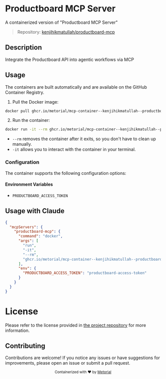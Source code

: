 
# Productboard MCP Server

A containerized version of "Productboard MCP Server"

> Repository: [kenjihikmatullah/productboard-mcp](https://github.com/kenjihikmatullah/productboard-mcp)

## Description

Integrate the Productboard API into agentic workflows via MCP


## Usage

The containers are built automatically and are available on the GitHub Container Registry.

1. Pull the Docker image:

```bash
docker pull ghcr.io/metorial/mcp-container--kenjihikmatullah--productboard-mcp--productboard-mcp
```

2. Run the container:

```bash
docker run -it --rm ghcr.io/metorial/mcp-container--kenjihikmatullah--productboard-mcp--productboard-mcp 
```

- `--rm` removes the container after it exits, so you don't have to clean up manually.
- `-it` allows you to interact with the container in your terminal.


### Configuration

The container supports the following configuration options:




#### Environment Variables

- `PRODUCTBOARD_ACCESS_TOKEN`




## Usage with Claude

```json
{
  "mcpServers": {
    "productboard-mcp": {
      "command": "docker",
      "args": [
        "run",
        "-it",
        "--rm",
        "ghcr.io/metorial/mcp-container--kenjihikmatullah--productboard-mcp--productboard-mcp"
      ],
      "env": {
        "PRODUCTBOARD_ACCESS_TOKEN": "productboard-access-token"
      }
    }
  }
}
```

# License

Please refer to the license provided in [the project repository](https://github.com/kenjihikmatullah/productboard-mcp) for more information.

## Contributing

Contributions are welcome! If you notice any issues or have suggestions for improvements, please open an issue or submit a pull request.

<div align="center">
  <sub>Containerized with ❤️ by <a href="https://metorial.com">Metorial</a></sub>
</div>
  